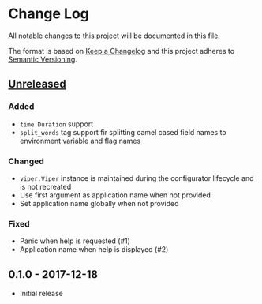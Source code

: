 # Change Log


All notable changes to this project will be documented in this file.

The format is based on [Keep a Changelog](http://keepachangelog.com/en/1.0.0/)
and this project adheres to [Semantic Versioning](http://semver.org/spec/v2.0.0.html).


## [Unreleased]

### Added

- `time.Duration` support
- `split_words` tag support fir splitting camel cased field names to environment variable and flag names

### Changed

- `viper.Viper` instance is maintained during the configurator lifecycle and is not recreated
- Use first argument as application name when not provided
- Set application name globally when not provided

### Fixed

- Panic when help is requested (#1)
- Application name when help is displayed (#2)


## 0.1.0 - 2017-12-18

- Initial release


[Unreleased]: https://github.com/goph/fxt/compare/v0.1.0...HEAD

